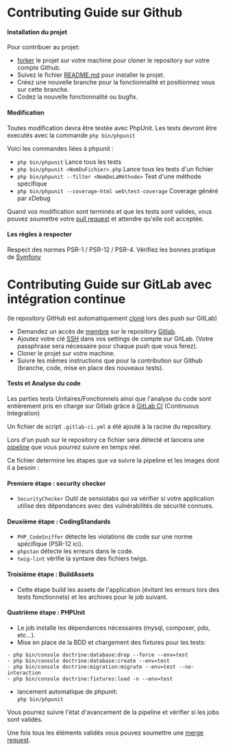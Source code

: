<h1>Contributing Guide sur Github</h1>

<h4>Installation du projet</h4>

Pour contribuer au projet:  
- [forker](https://docs.github.com/en/github/getting-started-with-github/fork-a-repo) le projet sur votre machine pour cloner le repository sur votre compte Github.
- Suivez le fichier [README.md](https://github.com/WainlaiN/todoV2/README.md) pour installer le projet.
- Créez une nouvelle branche pour la fonctionnalité et positionnez vous sur cette branche.
- Codez la nouvelle fonctionnalité ou bugfix.

<h4>Modification</h4>

Toutes modification devra être testée avec PhpUnit. Les tests devront être executés avec la commande `php bin/phpunit`

Voici les commandes liées à phpunit :
- `php bin/phpunit` Lance tous les tests
- `php bin/phpunit <NomDuFichier>.php` Lance tous les tests d'un fichier
- `php bin/phpunit --filter <NomDeLaMéthode>` Test d'une méthode spécifique
- `php bin/phpunit --coverage-html web\test-coverage` Coverage généré par xDebug


Quand vos modification sont terminés et que les tests sont valides, vous pouvez soumettre votre [pull request](https://docs.github.com/en/github/collaborating-with-issues-and-pull-requests/about-pull-requests) et attendre
qu'elle soit acceptée.


<h4>Les règles à respecter</h4>

Respect des normes PSR-1 / PSR-12 / PSR-4.
Vérifiez les bonnes pratique de [Symfony](https://symfony.com/doc/current/best_practices.html)

<h1>Contributing Guide sur GitLab avec intégration continue</h1>

(le repository GitHub est automatiquement [cloné](https://docs.gitlab.com/ee/user/project/repository/repository_mirroring.html) lors des push sur GitLab)


- Demandez un accès de [membre](https://docs.gitlab.com/ee/user/project/members/#project-membership-and-requesting-access) sur le repository [Gitlab](https://gitlab.com/WainlaiN/todov2).
- Ajoutez votre clé [SSH](https://docs.gitlab.com/ee/ssh/#adding-an-ssh-key-to-your-gitlab-account) dans vos settings de compte sur GitLab. (Votre passphrase sera nécessaire pour chaque push que vous ferez).
- Cloner le projet sur votre machine.
- Suivre les mêmes instructions que pour la contribution sur Github (branche, code, mise en place des nouveaux tests).

<h4>Tests et Analyse du code</h4>

Les parties tests Unitaires/Fonctionnels ainsi que l'analyse du code sont entièrement pris en charge sur Gitlab grâce à [GitLab CI](https://docs.gitlab.com/ee/ci/) (Continuous Integration)

Un fichier de script `.gitlab-ci.yml` a été ajouté à la racine du repository. 
 
Lors d'un push sur le repository ce fichier sera détecté et lancera une [pipeline](https://docs.gitlab.com/ee/ci/pipelines/index.html) que vous pourrez suivre en temps réel.

Ce fichier determine les étapes que va suivre la pipeline et les images dont il a besoin :  
 
<h4>Premiere étape : security checker</h4>

- `SecurityChecker` Outil de sensiolabs qui va vérifier si votre application utilise des dépendances avec des vulnérabilités de sécurité connues.  

<h4>Deuxième étape : CodingStandards</h4>

- `PHP_CodeSniffer` détecte les violations de code sur une norme spécifique (PSR-12 ici).
- `phpstan` détecte les erreurs dans le code.
- `twig-lint` vérifie la syntaxe des fichiers twigs.

<h4>Troisième étape : BuildAssets</h4>

- Cette étape build les assets de l'application (évitant les erreurs lors des tests fonctionnels) et les archives pour le job suivant.

<h4>Quatrième étape : PHPUnit</h4>

- Le job installe les dépendances nécessaires (mysql, composer, pdo, etc...).
- Mise en place de la BDD et chargement des fixtures pour les tests:

```composer
- php bin/console doctrine:database:drop --force --env=test
- php bin/console doctrine:database:create --env=test
- php bin/console doctrine:migration:migrate --env=test --no-interaction
- php bin/console doctrine:fixtures:load -n --env=test
```

- lancement automatique de phpunit:  
`php bin/phpunit`

Vous pourrez suivre l'état d'avancement de la pipeline et vérifier si les jobs sont validés.

Une fois tous les éléments validés vous pouvez soumettre une [merge request](https://docs.gitlab.com/ee/user/project/merge_requests/creating_merge_requests.html).